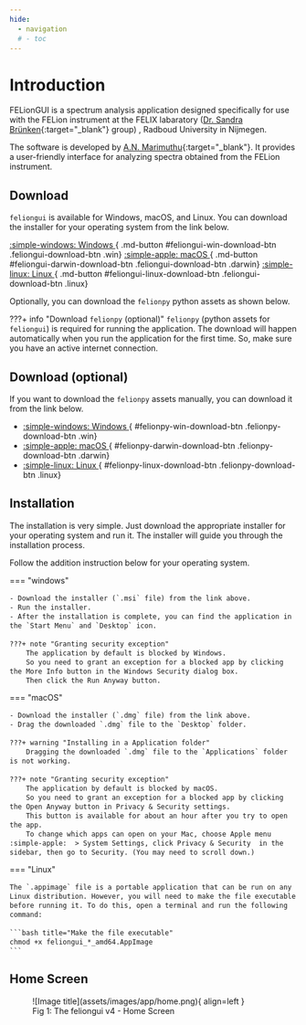 ```yaml
---
hide:
  - navigation
  # - toc
---
```

# Introduction

FELionGUI is a spectrum analysis application designed specifically for use with the FELion instrument at the FELIX labaratory ([Dr. Sandra Brünken](https://www.bruenken.de/){:target="_blank"} group) , Radboud University in Nijmegen.

The software is developed by [A.N. Marimuthu](https://github.com/aravindhnivas){:target="_blank"}. It provides a user-friendly interface for analyzing spectra obtained from the FELion instrument.

## Download <code id='feliongui-version'></code>

`feliongui` is available for Windows, macOS, and Linux. You can download the installer for your operating system from the link below.

[:simple-windows: Windows <span id='feliongui-win'></span>](#){ .md-button #feliongui-win-download-btn .feliongui-download-btn .win}
[:simple-apple: macOS <span id='feliongui-darwin'></span>](#){ .md-button #feliongui-darwin-download-btn .feliongui-download-btn .darwin}
[:simple-linux: Linux <span id='feliongui-linux'></span>](#){ .md-button #feliongui-linux-download-btn .feliongui-download-btn .linux}

Optionally, you can download the `felionpy` python assets as shown below.

???+ info "Download `felionpy` (optional)"
    `felionpy` (python assets for `feliongui`) is required for running the application.
    The download will happen automatically when you run the application for the first time.
    So, make sure you have an active internet connection.

## Download <code id='felionpy-version'></code> (optional)

If you want to download the `felionpy` assets manually, you can download it from the link below.

- [:simple-windows: Windows <span id='felionpy-win'></span>](#){ #felionpy-win-download-btn .felionpy-download-btn .win}
- [:simple-apple: macOS <span id='felionpy-darwin'></span>](#){ #felionpy-darwin-download-btn .felionpy-download-btn .darwin}
- [:simple-linux: Linux <span id='felionpy-linux'></span>](#){ #felionpy-linux-download-btn .felionpy-download-btn .linux}

## Installation

The installation is very simple. Just download the appropriate installer for your operating system and run it. The installer will guide you through the installation process.

Follow the addition instruction below for your operating system.

=== "windows"

    - Download the installer (`.msi` file) from the link above.
    - Run the installer.
    - After the installation is complete, you can find the application in the `Start Menu` and `Desktop` icon.

    ???+ note "Granting security exception"
        The application by default is blocked by Windows.
        So you need to grant an exception for a blocked app by clicking the More Info button in the Windows Security dialog box.
        Then click the Run Anyway button.

=== "macOS"

    - Download the installer (`.dmg` file) from the link above.
    - Drag the downloaded `.dmg` file to the `Desktop` folder.

    ???+ warning "Installing in a Application folder"
        Dragging the downloaded `.dmg` file to the `Applications` folder is not working.

    ???+ note "Granting security exception"
        The application by default is blocked by macOS.
        So you need to grant an exception for a blocked app by clicking the Open Anyway button in Privacy & Security settings.
        This button is available for about an hour after you try to open the app.
        To change which apps can open on your Mac, choose Apple menu :simple-apple:  > System Settings, click Privacy & Security  in the sidebar, then go to Security. (You may need to scroll down.)

=== "Linux"

    The `.appimage` file is a portable application that can be run on any Linux distribution. However, you will need to make the file executable before running it. To do this, open a terminal and run the following command:

    ```bash title="Make the file executable"  
    chmod +x feliongui_*_amd64.AppImage
    ```

## Home Screen

<figure markdown>
  ![Image title](assets/images/app/home.png){ align=left }
  <figcaption>Fig 1: The feliongui v4 - Home Screen</figcaption>
</figure>

